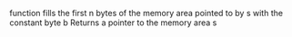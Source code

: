  function fills the first n bytes of the memory area pointed to by s with the constant byte b
Returns a pointer to the memory area s
